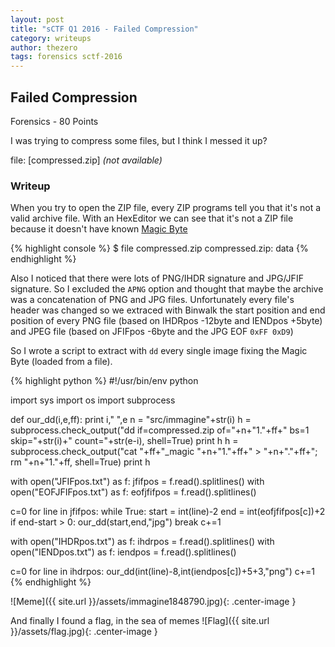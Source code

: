 ```yaml
---
layout: post
title: "sCTF Q1 2016 - Failed Compression"
category: writeups
author: thezero
tags: forensics sctf-2016
---
```


## Failed Compression
Forensics - 80 Points

I was trying to compress some files, but I think I messed it up?

file: [compressed.zip] _(not available)_

### Writeup
When you try to open the ZIP file, every ZIP programs tell you that it's not a valid archive file.
With an HexEditor we can see that it's not a ZIP file because it doesn't have known [Magic Byte](https://en.wikipedia.org/wiki/Magic_number_%28programming%29)

{% highlight console %}
$ file compressed.zip
compressed.zip: data
{% endhighlight %}

Also I noticed that there were lots of PNG/IHDR signature and JPG/JFIF signature.
So I excluded the `APNG` option and thought that maybe the archive was a concatenation
of PNG and JPG files.
Unfortunately every file's header was changed so we extraced with Binwalk the
start position and end position of every PNG file (based on IHDRpos -12byte and IENDpos +5byte)
and JPEG file (based on JFIFpos -6byte and the JPG EOF `0xFF 0xD9`)

So I wrote a script to extract with `dd` every single image fixing the Magic Byte (loaded from a file).

{% highlight python %}
#!/usr/bin/env python

import sys
import os
import subprocess

def our_dd(i,e,ff):
	  print i," ",e
	  n = "src/immagine"+str(i)
	  h = subprocess.check_output("dd if=compressed.zip of="+n+"1."+ff+" bs=1 skip="+str(i)+" count="+str(e-i), shell=True)
	  print h
	  h = subprocess.check_output("cat "+ff+"_magic "+n+"1."+ff+" > "+n+"."+ff+"; rm "+n+"1."+ff, shell=True)
	  print h


with open("JFIFpos.txt") as f:
	  jfifpos = f.read().splitlines()
with open("EOFJFIFpos.txt") as f:
	  eofjfifpos = f.read().splitlines()

c=0
for line in jfifpos:
	  while True:
		    start = int(line)-2
		    end = int(eofjfifpos[c])+2
		    if end-start > 0:
			      our_dd(start,end,"jpg")
			      break
		    c+=1

with open("IHDRpos.txt") as f:
	  ihdrpos = f.read().splitlines()
with open("IENDpos.txt") as f:
	  iendpos = f.read().splitlines()

c=0
for line in ihdrpos:
	  our_dd(int(line)-8,int(iendpos[c])+5+3,"png")
	  c+=1
{% endhighlight %}

![Meme]({{ site.url }}/assets/immagine1848790.jpg){: .center-image }

And finally I found a flag, in the sea of memes
![Flag]({{ site.url }}/assets/flag.jpg){: .center-image }
